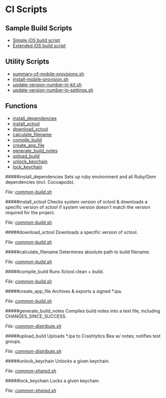 CI Scripts
==========

## Sample Build Scripts 

 - [Simple iOS build script](iOS/simple.sh)
 - [Extended iOS build script](iOS/extended.sh)
 
## Utility Scripts

 - [summary-of-mobile-provisions.sh](iOS/summary-of-mobile-provisions.sh)
 - [install-mobile-provision.sh](iOS/install-mobile-provision.sh)
 - [update-version-number-in-kit.sh](iOS/update-version-number-in-kit.sh)
 - [update-version-number-in-settings.sh](iOS/update-version-number-in-settings.sh)

## Functions

 - [install_dependencies](#install_dependencies)
 - [install_xctool](#install_xctool)
 - [download_xctool](#download_xctool)
 - [calculate_filename](#calculate_filename)
 - [compile_build](#compile_build)
 - [create_app_file](#create_app_file)
 - [generate_build_notes](#generate_build_notes)
 - [upload_build](#upload_build)
 - [unlock_keychain](#unlock_keychain)
 - [lock_keychain](#lock_keychain)
 

#####install_dependencies
Sets up ruby environment and all Ruby/Gem dependencies (incl. Cocoapods).

_File: [common-build.sh](common-build.sh)_

#####install_xctool
Checks system version of xctool & downloads a specific version of xctool if system version doesn't match the version required for the project.

_File: [common-build.sh](common-build.sh)_

#####download_xctool
Downloads a specific version of xctool.

_File: [common-build.sh](common-build.sh)_

#####calculate_filename
Determines absolute path to build filename.

_File: [common-build.sh](common-build.sh)_

#####compile_build
Runs Xctool clean + build.

_File: [common-build.sh](common-build.sh)_

#####create_app_file
Archives & exports a signed *.ipa.

_File: [common-build.sh](common-build.sh)_

#####generate_build_notes
Compiles build notes into a text file, including CHANGES_SINCE_SUCCESS.

_File: [common-distribute.sh](common-distribute.sh)_

#####upload_build
Uploads *.ipa to Crashlytics Bea w/ notes; notifies test groups.

_File: [common-distribute.sh](common-distribute.sh)_

#####unlock_keychain
Unlocks a given keychain.

_File: [common-shared.sh](common-shared.sh)_

#####lock_keychain
Locks a given keychain.

_File: [common-shared.sh](common-shared.sh)_
